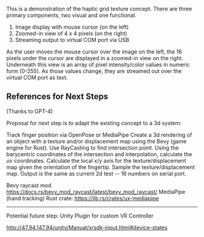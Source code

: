 
This is a demonstration of the haptic grid texture concept. There are three primary components, two visual and one functional.

1. Image display with mouse cursor (on the left)
2. Zoomed-in view of 4 x 4 pixels (on the right)
3. Streaming output to virtual COM port via USB

As the user moves the mouse cursor over the image on the left, the 16 pixels under the cursor are displayed in a zoomed-in
view on the right. Underneath this view is an array of pixel intensity/color values in numeric form (0-255). As those values change, they are streamed out over the virtual COM port as text.

## References for Next Steps

(Thanks to GPT-4)

Proposal for next step is to adapt the existing concept to a 3d system:

Track finger position via OpenPose or MediaPipe
Create a 3d rendering of an object with a texture and/or displacement map using the Bevy (game engine for Rust).
Use RayCasting to find intersection point.
Using the barycentric coordinates of the intersection and interpolation, calculate the uv coordinates.
Calculate the local x/y axis for the texture/displacement map given the orientation of the fingertip.
Sample the texture/displacement map.
Output is the same as current 2d test -- 16 numbers on serial port.

Bevy raycast mod https://docs.rs/bevy_mod_raycast/latest/bevy_mod_raycast/
MediaPipe (hand tracking) Rust crate: https://lib.rs/crates/ux-mediapipe


______


Potential future step: Unity Plugin for custom VR Controller

http://47.94.147.94/unity/Manual/xrsdk-input.html#device-states



